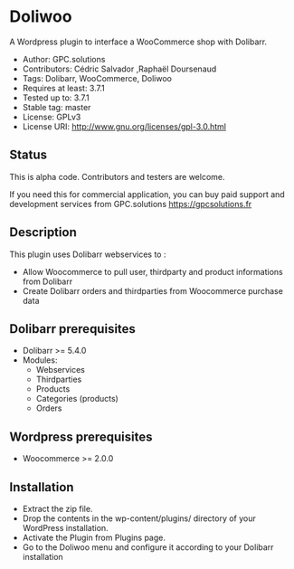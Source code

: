 Doliwoo
=======
A Wordpress plugin to interface a WooCommerce shop with Dolibarr.

* Author: GPC.solutions
* Contributors: Cédric Salvador ,Raphaël Doursenaud
* Tags: Dolibarr, WooCommerce, Doliwoo
* Requires at least: 3.7.1
* Tested up to: 3.7.1
* Stable tag: master
* License: GPLv3
* License URI: http://www.gnu.org/licenses/gpl-3.0.html

Status
------
This is alpha code. Contributors and testers are welcome.

If you need this for commercial application, you can buy paid support and development services from GPC.solutions <https://gpcsolutions.fr>

Description
-----------
This plugin uses Dolibarr webservices to :

* Allow Woocommerce to pull user, thirdparty and product informations from Dolibarr
* Create Dolibarr orders and thirdparties from Woocommerce purchase data

Dolibarr prerequisites
----------------------
* Dolibarr >= 5.4.0
* Modules:
    * Webservices
    * Thirdparties
    * Products
    * Categories (products)
    * Orders
    
Wordpress prerequisites
-----------------------
* Woocommerce >= 2.0.0

Installation
------------
* Extract the zip file.
* Drop the contents in the wp-content/plugins/ directory of your WordPress installation.
* Activate the Plugin from Plugins page.
* Go to the Doliwoo menu and configure it according to your Dolibarr installation

